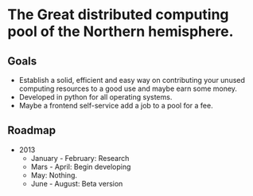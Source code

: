 The Great distributed computing pool of the Northern hemisphere. 
=======

## Goals
-	Establish a solid, efficient and easy way on contributing your unused computing resources to a good use and maybe
earn some money.
-	Developed in python for all operating systems.
-	Maybe a frontend self-service add a job to a pool for a fee.


## Roadmap
-	2013
	-	January - February: Research
	-	Mars - April: Begin developing
	-	May: Nothing.
	-	June - August: Beta version

